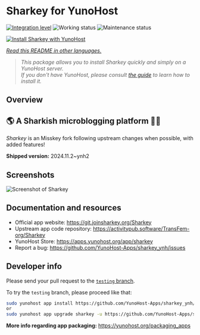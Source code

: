 <!--
N.B.: This README was automatically generated by <https://github.com/YunoHost/apps/tree/master/tools/readme_generator>
It shall NOT be edited by hand.
-->

# Sharkey for YunoHost

[![Integration level](https://apps.yunohost.org/badge/integration/sharkey)](https://ci-apps.yunohost.org/ci/apps/sharkey/)
![Working status](https://apps.yunohost.org/badge/state/sharkey)
![Maintenance status](https://apps.yunohost.org/badge/maintained/sharkey)

[![Install Sharkey with YunoHost](https://install-app.yunohost.org/install-with-yunohost.svg)](https://install-app.yunohost.org/?app=sharkey)

*[Read this README in other languages.](./ALL_README.md)*

> *This package allows you to install Sharkey quickly and simply on a YunoHost server.*  
> *If you don't have YunoHost, please consult [the guide](https://yunohost.org/install) to learn how to install it.*

## Overview

## 🌎 A Sharkish microblogging platform 🦈🚀 

_Sharkey_ is an Misskey fork following upstream changes when possible, with added features!


**Shipped version:** 2024.11.2~ynh2

## Screenshots

![Screenshot of Sharkey](./doc/screenshots/screenshot-desktop.png)

## Documentation and resources

- Official app website: <https://git.joinsharkey.org/Sharkey>
- Upstream app code repository: <https://activitypub.software/TransFem-org/Sharkey>
- YunoHost Store: <https://apps.yunohost.org/app/sharkey>
- Report a bug: <https://github.com/YunoHost-Apps/sharkey_ynh/issues>

## Developer info

Please send your pull request to the [`testing` branch](https://github.com/YunoHost-Apps/sharkey_ynh/tree/testing).

To try the `testing` branch, please proceed like that:

```bash
sudo yunohost app install https://github.com/YunoHost-Apps/sharkey_ynh/tree/testing --debug
or
sudo yunohost app upgrade sharkey -u https://github.com/YunoHost-Apps/sharkey_ynh/tree/testing --debug
```

**More info regarding app packaging:** <https://yunohost.org/packaging_apps>
